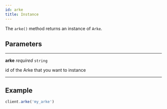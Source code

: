 ```yaml
---
id: arke
title: Instance
---
```


The `arke()` method returns an instance of `Arke`.


## Parameters

---

**arke** *required* `string`

id of the Arke that you want to instance

---


## Example

```js
client.arke('my_arke')
```

